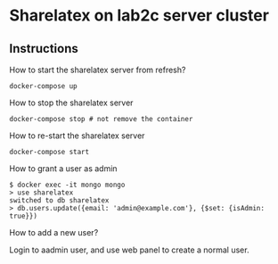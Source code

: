 # Sharelatex on lab2c server cluster
## Instructions
How to start the sharelatex server from refresh?
```shell
docker-compose up
```
How to stop the sharelatex server
```shell
docker-compose stop # not remove the container
```
How to re-start the sharelatex server
```shell
docker-compose start
```
How to grant a user as admin
```shell
$ docker exec -it mongo mongo
> use sharelatex
switched to db sharelatex
> db.users.update({email: 'admin@example.com'}, {$set: {isAdmin: true}})
```
How to add a new user?

Login to aadmin user, and use web panel to create a normal user.

